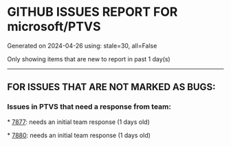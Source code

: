 
# GITHUB ISSUES REPORT FOR microsoft/PTVS


Generated on 2024-04-26 using: stale=30, all=False


Only showing items that are new to report in past 1 day(s)


---

## FOR ISSUES THAT ARE NOT MARKED AS BUGS:


### Issues in PTVS that need a response from team:


\* [7877](https://github.com/microsoft/PTVS/issues/7877 "The Quick Action icon for 'remove unused imports' only appear if the code is selected."): needs an initial team response (1 days old)

\* [7880](https://github.com/microsoft/PTVS/issues/7880 "Unexpected Error"): needs an initial team response (1 days old)
